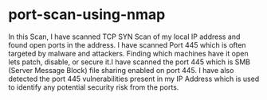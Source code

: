 # port-scan-using-nmap
In this Scan, I have scanned TCP SYN Scan of my local IP address and found open ports in the address.
I have scanned Port 445 which is often targeted by malware and attackers. Finding which machines have it open lets patch, disable, or secure it.I have scanned the port 445 which is  SMB (Server Message Block) file sharing enabled on port 445.
I have also detected the  port 445 vulnerabilities present in my IP Address which is used to identify any potential security risk from the ports.
